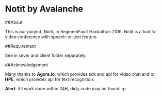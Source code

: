 # Notit by Avalanche

##About

This is our porject, Notit, in SegmentFault Hackathon 2016. Notit is a tool for video conference with speech-to-text feature.

##Requirement

See in sever and client folder separately.

##Acknowledgement

Many thanks to **Agora.io**, which provides sdk and api for video chat and to **HPE**, which provides api for text recognition.

**Alert**: All work done within 24H, dirty code may be found. :p
